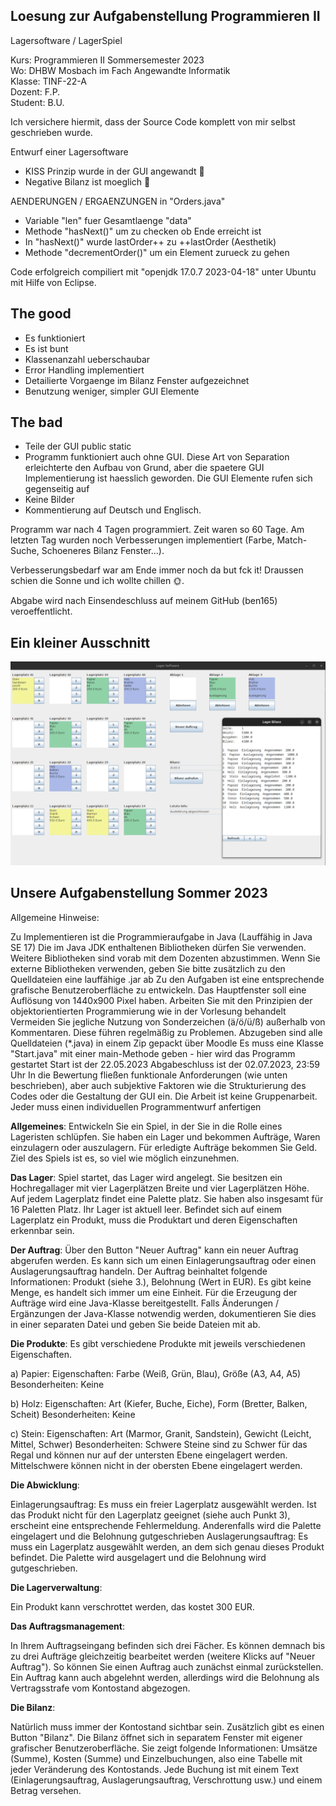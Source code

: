 ## Loesung zur Aufgabenstellung Programmieren II

Lagersoftware / LagerSpiel

Kurs: Programmieren II Sommersemester 2023 <br>
Wo: DHBW Mosbach im Fach Angewandte Informatik <br>
Klasse: TINF-22-A <br>
Dozent: F.P. <br>
Student: B.U. <br>

Ich versichere hiermit, dass der Source Code komplett von mir selbst 
geschrieben wurde.

Entwurf einer Lagersoftware
- KISS Prinzip wurde in der GUI angewandt 🤡
- Negative Bilanz ist moeglich 💸

AENDERUNGEN / ERGAENZUNGEN in "Orders.java"

- Variable "len" fuer Gesamtlaenge "data"
- Methode "hasNext()" um zu checken ob Ende erreicht ist
- In "hasNext()" wurde lastOrder++ zu ++lastOrder (Aesthetik)
- Methode "decrementOrder()" um ein Element zurueck zu gehen

Code erfolgreich compiliert mit "openjdk 17.0.7 2023-04-18" unter Ubuntu mit Hilfe von Eclipse.

## The good

- Es funktioniert
- Es ist bunt
- Klassenanzahl ueberschaubar
- Error Handling implementiert
- Detailierte Vorgaenge im Bilanz Fenster aufgezeichnet
- Benutzung weniger, simpler GUI Elemente

## The bad

- Teile der GUI public static
- Programm funktioniert auch ohne GUI. Diese Art von Separation erleichterte den Aufbau von Grund, aber die spaetere GUI Implementierung ist haesslich geworden. Die GUI Elemente rufen sich gegenseitig auf
- Keine Bilder
- Kommentierung auf Deutsch und Englisch.

Programm war nach 4 Tagen programmiert. Zeit waren so 60 Tage. Am letzten Tag wurden noch Verbesserungen implementiert (Farbe, Match-Suche, Schoeneres Bilanz Fenster...).

Verbesserungsbedarf war am Ende immer noch da but fck it! Draussen schien die Sonne und ich wollte chillen 🌞.

Abgabe wird nach Einsendeschluss auf meinem GitHub (ben165) veroeffentlicht.

## Ein kleiner Ausschnitt

![Screenshot](screenshot.png)

## Unsere Aufgabenstellung Sommer 2023

Allgemeine Hinweise:

Zu Implementieren ist die Programmieraufgabe in Java (Lauffähig in Java SE 17)
Die im Java JDK enthaltenen Bibliotheken dürfen Sie verwenden. Weitere Bibliotheken sind vorab mit dem Dozenten abzustimmen. Wenn Sie externe Bibliotheken verwenden, geben Sie bitte zusätzlich zu den Quelldateien eine lauffähige .jar ab
Zu den Aufgaben ist eine entsprechende grafische Benutzeroberfläche zu entwickeln. Das Hauptfenster soll eine Auflösung von 1440x900 Pixel haben.
Arbeiten Sie mit den Prinzipien der objektorientierten Programmierung wie in der Vorlesung behandelt
Vermeiden Sie jegliche Nutzung von Sonderzeichen (ä/ö/ü/ß) außerhalb von Kommentaren. Diese führen regelmäßig zu Problemen.
Abzugeben sind alle Quelldateien (*.java) in einem Zip gepackt über Moodle
Es muss eine Klasse "Start.java" mit einer main-Methode geben - hier wird das Programm gestartet
Start ist der 22.05.2023
Abgabeschluss ist der 02.07.2023, 23:59 Uhr
In die Bewertung fließen funktionale Anforderungen (wie unten beschrieben), aber auch subjektive Faktoren wie die Strukturierung des Codes oder die Gestaltung der GUI ein.
Die Arbeit ist keine Gruppenarbeit. Jeder muss einen individuellen Programmentwurf anfertigen

**Allgemeines**:
Entwickeln Sie ein Spiel, in der Sie in die Rolle eines Lageristen schlüpfen. Sie haben ein Lager und bekommen Aufträge, Waren einzulagern oder auszulagern. Für erledigte Aufträge bekommen Sie Geld. Ziel des Spiels ist es, so viel wie möglich einzunehmen.

**Das Lager**:
Spiel startet, das Lager wird angelegt. Sie besitzen ein Hochregallager mit vier Lagerplätzen Breite und vier Lagerplätzen Höhe. Auf jedem Lagerplatz findet eine Palette platz. Sie haben also insgesamt für 16 Paletten Platz. Ihr Lager ist aktuell leer. Befindet sich auf einem Lagerplatz ein Produkt, muss die Produktart und deren Eigenschaften erkennbar sein.

**Der Auftrag**: Über den Button "Neuer Auftrag" kann ein neuer Auftrag abgerufen werden. Es kann sich um einen Einlagerungsauftrag oder einen Auslagerungsauftrag handeln. Der Auftrag beinhaltet folgende Informationen: Produkt (siehe 3.), Belohnung (Wert in EUR). Es gibt keine Menge, es handelt sich immer um eine Einheit. Für die Erzeugung der Aufträge wird eine Java-Klasse bereitgestellt. Falls Änderungen / Ergänzungen der Java-Klasse notwendig werden, dokumentieren Sie dies in einer separaten Datei und geben Sie beide Dateien mit ab.

**Die Produkte**: Es gibt verschiedene Produkte mit jeweils verschiedenen Eigenschaften.

a) Papier:
Eigenschaften: Farbe (Weiß, Grün, Blau), Größe (A3, A4, A5)
Besonderheiten: Keine

b) Holz:
Eigenschaften: Art (Kiefer, Buche, Eiche), Form (Bretter, Balken, Scheit)
Besonderheiten: Keine

c) Stein:
Eigenschaften: Art (Marmor, Granit, Sandstein), Gewicht (Leicht, Mittel, Schwer)
Besonderheiten: Schwere Steine sind zu Schwer für das Regal und können nur auf der untersten Ebene eingelagert werden. Mittelschwere können nicht in der obersten Ebene eingelagert werden.

**Die Abwicklung**:

Einlagerungsauftrag: Es muss ein freier Lagerplatz ausgewählt werden. Ist das Produkt nicht für den Lagerplatz geeignet (siehe auch Punkt 3), erscheint eine entsprechende Fehlermeldung. Anderenfalls wird die Palette eingelagert und die Belohnung gutgeschrieben
Auslagerungsauftrag: Es muss ein Lagerplatz ausgewählt werden, an dem sich genau dieses Produkt befindet. Die Palette wird ausgelagert und die Belohnung wird gutgeschrieben.

**Die Lagerverwaltung**:

Ein Produkt kann verschrottet werden, das kostet 300 EUR.

**Das Auftragsmanagement**:

In Ihrem Auftragseingang befinden sich drei Fächer. Es können demnach bis zu drei Aufträge gleichzeitig bearbeitet werden (weitere Klicks auf "Neuer Auftrag"). So können Sie einen Auftrag auch zunächst einmal zurückstellen. Ein Auftrag kann auch abgelehnt werden, allerdings wird die Belohnung als Vertragsstrafe vom Kontostand abgezogen.

**Die Bilanz**:

Natürlich muss immer der Kontostand sichtbar sein. Zusätzlich gibt es einen Button "Bilanz". Die Bilanz öffnet sich in separatem Fenster mit eigener grafischer Benutzeroberfläche. Sie zeigt folgende Informationen: Umsätze (Summe), Kosten (Summe) und Einzelbuchungen, also eine Tabelle mit jeder Veränderung des Kontostands. Jede Buchung ist mit einem Text (Einlagerungsauftrag, Auslagerungsauftrag, Verschrottung usw.) und einem Betrag versehen.
